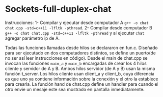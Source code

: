 # Sockets-full-duplex-chat

Instrucciones:
	1- Compilar y ejecutar desde computador A `g++ -o chat chat.cpp -std=c++11 -lfltk -pthread`.
	2- Compilar desde computador B `g++ -o chat chat.cpp -std=c++11 -lfltk -pthread` y al ejecutar `chat` agregar parámetro ip de A.

Todas las funciones llamadas desde hilos se declararon en fun.c.
Diseñado para ser ejecutado en dos computadores distintos, se define un puerto(de no ser así leer instrucciones en código).
Desde el main de chat.cpp se invocan las funciones `main_a` y `main_b` encargadas de crear los 4 hilos cliente y servidor de A y B.
Ambos hilos servidor (de A y B) usan la misma función t_server.
Los hilos cliente usan client_a y client_b, cuya diferencia es que uno ya contiene información sobre la conexión y el otro la establece para crearla.
La función hand de chat.cpp define un handler para cuando el otro envíe un mesaje este sea mostrado en pantalla inmediatamente.